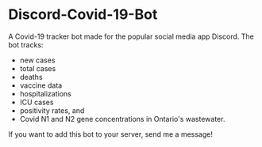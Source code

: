 # Discord-Covid-19-Bot

A Covid-19 tracker bot made for the popular social media app Discord. The bot tracks:

- new cases
- total cases
- deaths
- vaccine data
- hospitalizations
- ICU cases
- positivity rates, and
- Covid N1 and N2 gene concentrations in Ontario's wastewater.

If you want to add this bot to your server, send me a message!
